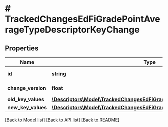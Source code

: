 # # TrackedChangesEdFiGradePointAverageTypeDescriptorKeyChange

## Properties

Name | Type | Description | Notes
------------ | ------------- | ------------- | -------------
**id** | **string** | Resource identifier | [optional]
**change_version** | **float** | Change version | [optional]
**old_key_values** | [**\Descriptors\Model\TrackedChangesEdFiGradePointAverageTypeDescriptorKey**](TrackedChangesEdFiGradePointAverageTypeDescriptorKey.md) |  | [optional]
**new_key_values** | [**\Descriptors\Model\TrackedChangesEdFiGradePointAverageTypeDescriptorKey**](TrackedChangesEdFiGradePointAverageTypeDescriptorKey.md) |  | [optional]

[[Back to Model list]](../../README.md#models) [[Back to API list]](../../README.md#endpoints) [[Back to README]](../../README.md)
